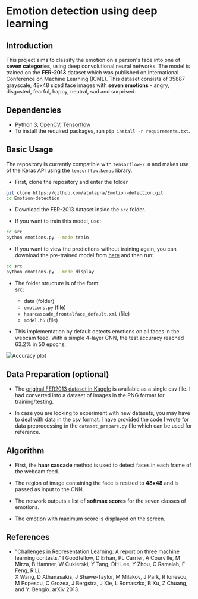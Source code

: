# Emotion detection using deep learning

## Introduction

This project aims to classify the emotion on a person's face into one of **seven categories**, using deep convolutional neural networks. The model is trained on the **FER-2013** dataset which was published on International Conference on Machine Learning (ICML). This dataset consists of 35887 grayscale, 48x48 sized face images with **seven emotions** - angry, disgusted, fearful, happy, neutral, sad and surprised.

## Dependencies

- Python 3, [OpenCV](https://opencv.org/), [Tensorflow](https://www.tensorflow.org/)
- To install the required packages, run `pip install -r requirements.txt`.

## Basic Usage

The repository is currently compatible with `tensorflow-2.0` and makes use of the Keras API using the `tensorflow.keras` library.

- First, clone the repository and enter the folder

```bash
git clone https://github.com/atulapra/Emotion-detection.git
cd Emotion-detection
```

- Download the FER-2013 dataset inside the `src` folder.

- If you want to train this model, use:

```bash
cd src
python emotions.py --mode train
```

- If you want to view the predictions without training again, you can download the pre-trained model from [here](https://drive.google.com/file/d/1FUn0XNOzf-nQV7QjbBPA6-8GLoHNNgv-/view?usp=sharing) and then run:

```bash
cd src
python emotions.py --mode display
```

- The folder structure is of the form:  
  src:

  - data (folder)
  - `emotions.py` (file)
  - `haarcascade_frontalface_default.xml` (file)
  - `model.h5` (file)

- This implementation by default detects emotions on all faces in the webcam feed. With a simple 4-layer CNN, the test accuracy reached 63.2% in 50 epochs.

![Accuracy plot](imgs/accuracy.png)

## Data Preparation (optional)

- The [original FER2013 dataset in Kaggle](https://www.kaggle.com/deadskull7/fer2013) is available as a single csv file. I had converted into a dataset of images in the PNG format for training/testing.

- In case you are looking to experiment with new datasets, you may have to deal with data in the csv format. I have provided the code I wrote for data preprocessing in the `dataset_prepare.py` file which can be used for reference.

## Algorithm

- First, the **haar cascade** method is used to detect faces in each frame of the webcam feed.

- The region of image containing the face is resized to **48x48** and is passed as input to the CNN.

- The network outputs a list of **softmax scores** for the seven classes of emotions.

- The emotion with maximum score is displayed on the screen.

## References

- "Challenges in Representation Learning: A report on three machine learning contests." I Goodfellow, D Erhan, PL Carrier, A Courville, M Mirza, B
  Hamner, W Cukierski, Y Tang, DH Lee, Y Zhou, C Ramaiah, F Feng, R Li,  
   X Wang, D Athanasakis, J Shawe-Taylor, M Milakov, J Park, R Ionescu,
  M Popescu, C Grozea, J Bergstra, J Xie, L Romaszko, B Xu, Z Chuang, and
  Y. Bengio. arXiv 2013.
